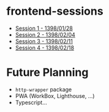# frontend-sessions

- [Session 1 - 1398/01/28](/Session-001)
- [Session 2 - 1398/02/04](/Session-002)
- [Session 3 - 1398/02/11](/Session-003)
- [Session 4 - 1398/02/18](/Session-004)


# Future Planning
- `http-wrapper` package
- PWA (WorkBox, Lighthouse, ...)
- Typescript...
